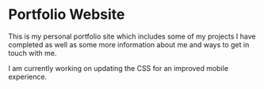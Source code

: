 # Portfolio Website
This is my personal portfolio site which includes some of my projects I have completed as well as some more information about me and ways to get in touch with me.

I am currently working on updating the CSS for an improved mobile experience.
